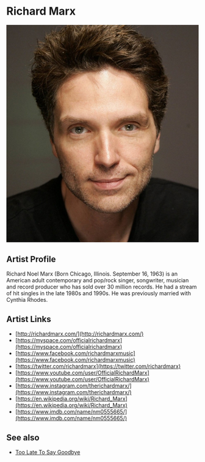 # Richard Marx

![](../../assets/artists/Richard_Marx.png)

## Artist Profile

Richard Noel Marx (Born Chicago, Illinois. September 16, 1963) is an American adult contemporary and pop/rock singer, songwriter, musician and record producer who has sold over 30 million records. He had a stream of hit singles in the late 1980s and 1990s. He was previously married with Cynthia Rhodes.

## Artist Links

- [http://richardmarx.com/](http://richardmarx.com/)
- [https://myspace.com/officialrichardmarx](https://myspace.com/officialrichardmarx)
- [https://www.facebook.com/richardmarxmusic](https://www.facebook.com/richardmarxmusic)
- [https://twitter.com/richardmarx](https://twitter.com/richardmarx)
- [https://www.youtube.com/user/OfficialRichardMarx](https://www.youtube.com/user/OfficialRichardMarx)
- [https://www.instagram.com/therichardmarx/](https://www.instagram.com/therichardmarx/)
- [https://en.wikipedia.org/wiki/Richard_Marx](https://en.wikipedia.org/wiki/Richard_Marx)
- [https://www.imdb.com/name/nm0555665/](https://www.imdb.com/name/nm0555665/)


## See also

- [Too Late To Say Goodbye](Too_Late_To_Say_Goodbye.md)
